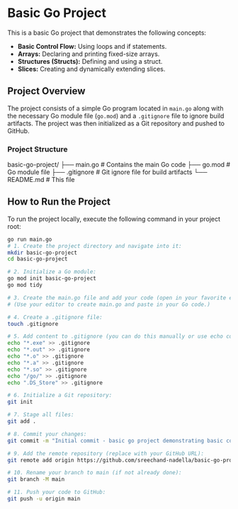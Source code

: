 # Basic Go Project

This is a basic Go project that demonstrates the following concepts:
- **Basic Control Flow:** Using loops and if statements.
- **Arrays:** Declaring and printing fixed-size arrays.
- **Structures (Structs):** Defining and using a struct.
- **Slices:** Creating and dynamically extending slices.

## Project Overview

The project consists of a simple Go program located in `main.go` along with the necessary Go module file (`go.mod`) and a `.gitignore` file to ignore build artifacts. The project was then initialized as a Git repository and pushed to GitHub.

### Project Structure

basic-go-project/ ├── main.go # Contains the main Go code ├── go.mod # Go module file ├── .gitignore # Git ignore file for build artifacts └── README.md # This file


## How to Run the Project

To run the project locally, execute the following command in your project root:

```bash
go run main.go
# 1. Create the project directory and navigate into it:
mkdir basic-go-project
cd basic-go-project

# 2. Initialize a Go module:
go mod init basic-go-project
go mod tidy

# 3. Create the main.go file and add your code (open in your favorite editor):
# (Use your editor to create main.go and paste in your Go code.)

# 4. Create a .gitignore file:
touch .gitignore

# 5. Add content to .gitignore (you can do this manually or use echo commands):
echo "*.exe" >> .gitignore
echo "*.out" >> .gitignore
echo "*.o" >> .gitignore
echo "*.a" >> .gitignore
echo "*.so" >> .gitignore
echo "/go/" >> .gitignore
echo ".DS_Store" >> .gitignore

# 6. Initialize a Git repository:
git init

# 7. Stage all files:
git add .

# 8. Commit your changes:
git commit -m "Initial commit - basic go project demonstrating basic control flow, struct, slice, and array"

# 9. Add the remote repository (replace with your GitHub URL):
git remote add origin https://github.com/sreechand-nadella/basic-go-project.git

# 10. Rename your branch to main (if not already done):
git branch -M main

# 11. Push your code to GitHub:
git push -u origin main
